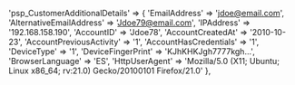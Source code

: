 'psp_CustomerAdditionalDetails'  => {
    'EmailAddress' => 'jdoe@email.com',
    'AlternativeEmailAddress' => 'Jdoe79@email.com',
    'IPAddress' => '192.168.158.190',
    'AccountID' => 'Jdoe78',
    'AccountCreatedAt' => '2010-10-23',
    'AccountPreviousActivity' => '1',
    'AccountHasCredentials' => '1',
    'DeviceType' => '1',
    'DeviceFingerPrint' => 'KJhKHKJgh7777kgh...',
    'BrowserLanguage' => 'ES',
    'HttpUserAgent' => 'Mozilla/5.0 (X11; Ubuntu; Linux x86_64; rv:21.0) Gecko/20100101 Firefox/21.0'
},